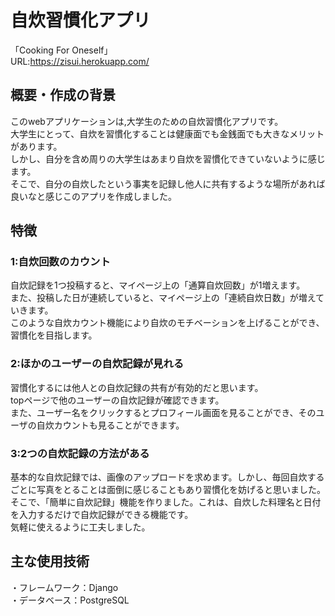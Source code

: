 # 自炊習慣化アプリ
「Cooking For Oneself」　　<br>
URL:https://zisui.herokuapp.com/

## 概要・作成の背景
このwebアプリケーションは,大学生のための自炊習慣化アプリです。<br>
大学生にとって、自炊を習慣化することは健康面でも金銭面でも大きなメリットがあります。<br>
しかし、自分を含め周りの大学生はあまり自炊を習慣化できていないように感じます。<br>
そこで、自分の自炊したという事実を記録し他人に共有するような場所があれば良いなと感じこのアプリを作成しました。

## 特徴
### 1:自炊回数のカウント
自炊記録を1つ投稿すると、マイページ上の「通算自炊回数」が1増えます。<br>
また、投稿した日が連続していると、マイページ上の「連続自炊日数」が増えていきます。<br>
このような自炊カウント機能により自炊のモチベーションを上げることができ、習慣化を目指します。

### 2:ほかのユーザーの自炊記録が見れる
習慣化するには他人との自炊記録の共有が有効的だと思います。<br>
topページで他のユーザーの自炊記録が確認できます。<br>
また、ユーザー名をクリックするとプロフィール画面を見ることができ、そのユーザの自炊カウントも見ることができます。<br>

### 3:2つの自炊記録の方法がある
基本的な自炊記録では、画像のアップロードを求めます。しかし、毎回自炊するごとに写真をとることは面倒に感じることもあり習慣化を妨げると思いました。<br>
そこで、「簡単に自炊記録」機能を作りました。これは、自炊した料理名と日付を入力するだけで自炊記録ができる機能です。<br>
気軽に使えるように工夫しました。

## 主な使用技術
・フレームワーク：Django<br>
・データベース：PostgreSQL
